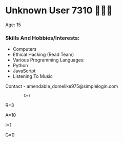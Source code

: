   <div>
    <div>
      <div>
        <div>
          <h1>Unknown User 7310 👨🏻‍💻</h1>
          <p>Age: 15</p>
          <h3>Skills And Hobbies/Interests:</h3>
          <ul>
            <li>
 Computers</li>
            <li>Ethical Hacking (Read Team)</li>
            <li>
 Various Programming Languages: </li>
            <li>Python</li>
            <li>JavaScript</li>
            <li>
 Listening To Music</li>
          </ul>
          <p>
 Contact - amendable_domelike975@simplelogin.com
          
            C=7

R=3

A=10

I=1

G=0
          </p>
        </div>
      </div>
    </div>
  </div>
</body>

